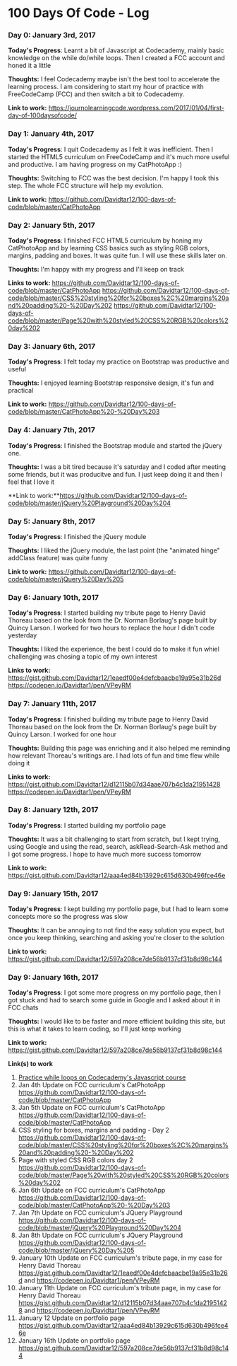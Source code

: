 # 100 Days Of Code - Log

### Day 0: January 3rd, 2017

**Today's Progress**: Learnt a bit of Javascript at Codecademy, mainly basic knowledge on the while do/while loops. Then I created a FCC account and honed it a little

**Thoughts:** I feel Codecademy maybe isn't the best tool to accelerate the learning process. I am considering to start my hour of practice with FreeCodeCamp (FCC) and then switch a bit to Codecademy.

**Link to work:** https://journolearningcode.wordpress.com/2017/01/04/first-day-of-100daysofcode/

### Day 1: January 4th, 2017

**Today's Progress**: I quit Codecademy as I felt it was inefficient. Then I started the HTML5 curriculum on FreeCodeCamp and it's much more useful and productive. I am having progress on my CatPhotoApp :)

**Thoughts:** Switching to FCC was the best decision. I'm happy I took this step. The whole FCC structure will help my evolution.

**Link to work:** https://github.com/Davidtar12/100-days-of-code/blob/master/CatPhotoApp

### Day 2: January 5th, 2017

**Today's Progress**: I finished FCC HTML5 curriculum by honing my CatPhotoApp and by learning CSS basics such as styling RGB colors, margins, padding and boxes. It was quite fun. I will use these skills later on.

**Thoughts:** I'm happy with my progress and I'll keep on track

**Links to work:** https://github.com/Davidtar12/100-days-of-code/blob/master/CatPhotoApp
https://github.com/Davidtar12/100-days-of-code/blob/master/CSS%20styling%20for%20boxes%2C%20margins%20and%20padding%20-%20Day%202
https://github.com/Davidtar12/100-days-of-code/blob/master/Page%20with%20styled%20CSS%20RGB%20colors%20day%202

### Day 3: January 6th, 2017

**Today's Progress**: I felt today my practice on Bootstrap was productive and useful 

**Thoughts:** I enjoyed learning Bootstrap responsive design, it's fun and practical

**Link to work:**
https://github.com/Davidtar12/100-days-of-code/blob/master/CatPhotoApp%20-%20Day%203

### Day 4: January 7th, 2017

**Today's Progress**: I finished the Bootstrap module and started the jQuery one.

**Thoughts:** I was a bit tired because it's saturday and I coded after meeting some friends, but it was producitve and fun. I just keep doing it and then I feel that I love it

**Link to work:**https://github.com/Davidtar12/100-days-of-code/blob/master/jQuery%20Playground%20Day%204

### Day 5: January 8th, 2017

**Today's Progress**: I finished the jQuery module

**Thoughts:** I liked the jQuery module, the last point (the "animated hinge" addClass feature) was quite funny

**Link to work:** https://github.com/Davidtar12/100-days-of-code/blob/master/jQuery%20Day%205

### Day 6: January 10th, 2017

**Today's Progress**: I started building my tribute page to Henry David Thoreau based on the look from the Dr. Norman Borlaug's page built by Quincy Larson. I worked for two hours to replace the hour I didn't code yesterday

**Thoughts:** I liked the experience, the best I could do to make it fun whiel challenging was chosing a topic of my own interest

**Links to work:** https://gist.github.com/Davidtar12/1eaedf00e4defcbaacbe19a95e31b26d
https://codepen.io/Davidtar1/pen/VPeyRM

### Day 7: January 11th, 2017

**Today's Progress**: I finished building my tribute page to Henry David Thoreau based on the look from the Dr. Norman Borlaug's page built by Quincy Larson. I worked for one hour

**Thoughts:** Building this page was enriching and it also helped me reminding how relevant Thoreau's writings are. I had lots of fun and time flew while doing it

**Links to work:** https://gist.github.com/Davidtar12/d12115b07d34aae707b4c1da21951428
https://codepen.io/Davidtar1/pen/VPeyRM

### Day 8: January 12th, 2017

**Today's Progress**: I started building my portfolio page

**Thoughts:** It was a bit challenging to start from scratch, but I kept trying, using Google and using the read, search, askRead-Search-Ask method and I got some progress. I hope to have much more success tomorrow

**Link to work:** https://gist.github.com/Davidtar12/aaa4ed84b13929c615d630b496fce46e

### Day 9: January 15th, 2017

**Today's Progress**: I kept building my portfolio page, but I had to learn some concepts more so the progress was slow

**Thoughts:** It can be annoying to not find the easy solution you expect, but once you keep thinking, searching and asking you're closer to the solution

**Link to work:** https://gist.github.com/Davidtar12/597a208ce7de56b9137cf31b8d98c144

### Day 9: January 16th, 2017

**Today's Progress**: I got some more progress on my portfolio page, then I got stuck and had to search some guide in Google and I asked about it in FCC chats

**Thoughts:** I would like to be faster and more efficient building this site, but this is what it takes to learn coding, so I'll just keep working

**Link to work:** https://gist.github.com/Davidtar12/597a208ce7de56b9137cf31b8d98c144

**Link(s) to work**
1. [Practice while loops on Codecademy's Javascript course](https://journolearningcode.wordpress.com/2017/01/04/first-day-of-100daysofcode/)
2. Jan 4th Update on FCC curriculum's CatPhotoApp https://github.com/Davidtar12/100-days-of-code/blob/master/CatPhotoApp
3. Jan 5th Update on FCC curriculum's CatPhotoApp https://github.com/Davidtar12/100-days-of-code/blob/master/CatPhotoApp
4. CSS styling for boxes, margins and padding - Day 2 https://github.com/Davidtar12/100-days-of-code/blob/master/CSS%20styling%20for%20boxes%2C%20margins%20and%20padding%20-%20Day%202
5. Page with styled CSS RGB colors day 2 https://github.com/Davidtar12/100-days-of-code/blob/master/Page%20with%20styled%20CSS%20RGB%20colors%20day%202
6. Jan 6th Update on FCC curriculum's CatPhotoApp https://github.com/Davidtar12/100-days-of-code/blob/master/CatPhotoApp%20-%20Day%203
7. Jan 7th Update on FCC curriculum's JQuery Playground https://github.com/Davidtar12/100-days-of-code/blob/master/jQuery%20Playground%20Day%204
8. Jan 8th Update on FCC curriculum's JQuery Playground https://github.com/Davidtar12/100-days-of-code/blob/master/jQuery%20Day%205
9. January 10th Update on FCC curriculum's tribute page, in my case for Henry David Thoreau https://gist.github.com/Davidtar12/1eaedf00e4defcbaacbe19a95e31b26d and https://codepen.io/Davidtar1/pen/VPeyRM
10. January 11th Update on FCC curriculum's tribute page, in my case for Henry David Thoreau https://gist.github.com/Davidtar12/d12115b07d34aae707b4c1da21951428 and https://codepen.io/Davidtar1/pen/VPeyRM
11. January 12 Update on portfolio page https://gist.github.com/Davidtar12/aaa4ed84b13929c615d630b496fce46e
12. January 16th Update on portfolio page https://gist.github.com/Davidtar12/597a208ce7de56b9137cf31b8d98c144

